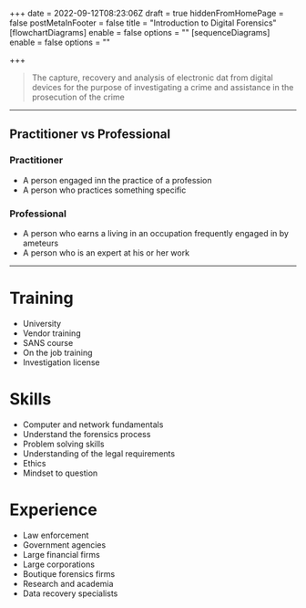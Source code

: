+++
date = 2022-09-12T08:23:06Z
draft = true
hiddenFromHomePage = false
postMetaInFooter = false
title = "Introduction to Digital Forensics"
[flowchartDiagrams]
enable = false
options = ""
[sequenceDiagrams]
enable = false
options = ""

+++
> The capture, recovery and analysis of electronic dat from digital devices for the purpose of investigating a crime and assistance in the prosecution of the crime

***

## Practitioner vs Professional

### Practitioner

* A person engaged inn the practice of a profession
* A person who practices something specific

### Professional

* A person who earns a living in an occupation frequently engaged in by ameteurs
* A person who is an expert at his or her work

***

# Training

* University
* Vendor training
* SANS course
* On the job training
* Investigation license

# Skills

* Computer and network fundamentals
* Understand the forensics process
* Problem solving skills
* Understanding of the legal requirements
* Ethics
* Mindset to question

# Experience

* Law enforcement
* Government agencies
* Large financial firms
* Large corporations
* Boutique forensics firms
* Research and academia
* Data recovery specialists